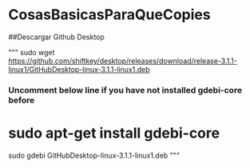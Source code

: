# CosasBasicasParaQueCopies

##Descargar Github Desktop

"""
sudo wget https://github.com/shiftkey/desktop/releases/download/release-3.1.1-linux1/GitHubDesktop-linux-3.1.1-linux1.deb
### Uncomment below line if you have not installed gdebi-core before
# sudo apt-get install gdebi-core 
sudo gdebi GitHubDesktop-linux-3.1.1-linux1.deb
"""
